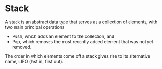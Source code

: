 # Stack

A stack is an abstract data type that serves as a collection of elements, with two main principal operations:

* Push, which adds an element to the collection, and
* Pop, which removes the most recently added element that was not yet removed.

The order in which elements come off a stack gives rise to its alternative name, LIFO (last in, first out).